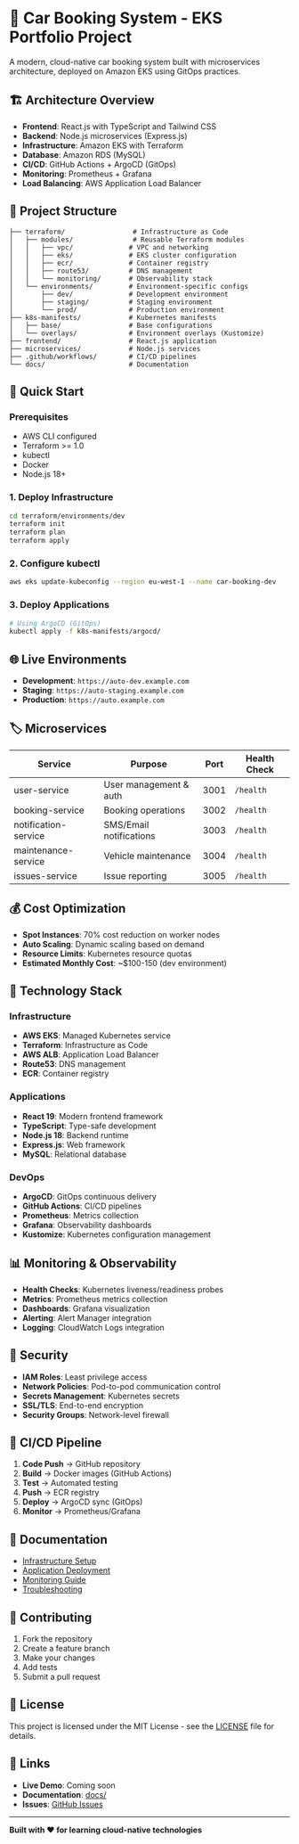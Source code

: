 # 🚐 Car Booking System - EKS Portfolio Project

A modern, cloud-native car booking system built with microservices architecture, deployed on Amazon EKS using GitOps practices.

## 🏗️ Architecture Overview

- **Frontend**: React.js with TypeScript and Tailwind CSS
- **Backend**: Node.js microservices (Express.js)
- **Infrastructure**: Amazon EKS with Terraform
- **Database**: Amazon RDS (MySQL)
- **CI/CD**: GitHub Actions + ArgoCD (GitOps)
- **Monitoring**: Prometheus + Grafana
- **Load Balancing**: AWS Application Load Balancer

## 📁 Project Structure

```
├── terraform/                 # Infrastructure as Code
│   ├── modules/               # Reusable Terraform modules
│   │   ├── vpc/              # VPC and networking
│   │   ├── eks/              # EKS cluster configuration
│   │   ├── ecr/              # Container registry
│   │   ├── route53/          # DNS management
│   │   └── monitoring/       # Observability stack
│   └── environments/         # Environment-specific configs
│       ├── dev/              # Development environment
│       ├── staging/          # Staging environment
│       └── prod/             # Production environment
├── k8s-manifests/            # Kubernetes manifests
│   ├── base/                 # Base configurations
│   └── overlays/             # Environment overlays (Kustomize)
├── frontend/                 # React.js application
├── microservices/            # Node.js services
├── .github/workflows/        # CI/CD pipelines
└── docs/                     # Documentation
```

## 🚀 Quick Start

### Prerequisites

- AWS CLI configured
- Terraform >= 1.0
- kubectl
- Docker
- Node.js 18+

### 1. Deploy Infrastructure

```bash
cd terraform/environments/dev
terraform init
terraform plan
terraform apply
```

### 2. Configure kubectl

```bash
aws eks update-kubeconfig --region eu-west-1 --name car-booking-dev
```

### 3. Deploy Applications

```bash
# Using ArgoCD (GitOps)
kubectl apply -f k8s-manifests/argocd/
```

## 🌐 Live Environments

- **Development**: `https://auto-dev.example.com`
- **Staging**: `https://auto-staging.example.com`
- **Production**: `https://auto.example.com`

## 🏷️ Microservices

| Service | Purpose | Port | Health Check |
|---------|---------|------|--------------|
| user-service | User management & auth | 3001 | `/health` |
| booking-service | Booking operations | 3002 | `/health` |
| notification-service | SMS/Email notifications | 3003 | `/health` |
| maintenance-service | Vehicle maintenance | 3004 | `/health` |
| issues-service | Issue reporting | 3005 | `/health` |

## 💰 Cost Optimization

- **Spot Instances**: 70% cost reduction on worker nodes
- **Auto Scaling**: Dynamic scaling based on demand
- **Resource Limits**: Kubernetes resource quotas
- **Estimated Monthly Cost**: ~$100-150 (dev environment)

## 🔧 Technology Stack

### Infrastructure
- **AWS EKS**: Managed Kubernetes service
- **Terraform**: Infrastructure as Code
- **AWS ALB**: Application Load Balancer
- **Route53**: DNS management
- **ECR**: Container registry

### Applications
- **React 19**: Modern frontend framework
- **TypeScript**: Type-safe development
- **Node.js 18**: Backend runtime
- **Express.js**: Web framework
- **MySQL**: Relational database

### DevOps
- **ArgoCD**: GitOps continuous delivery
- **GitHub Actions**: CI/CD pipelines
- **Prometheus**: Metrics collection
- **Grafana**: Observability dashboards
- **Kustomize**: Kubernetes configuration management

## 📊 Monitoring & Observability

- **Health Checks**: Kubernetes liveness/readiness probes
- **Metrics**: Prometheus metrics collection
- **Dashboards**: Grafana visualization
- **Alerting**: Alert Manager integration
- **Logging**: CloudWatch Logs integration

## 🔐 Security

- **IAM Roles**: Least privilege access
- **Network Policies**: Pod-to-pod communication control
- **Secrets Management**: Kubernetes secrets
- **SSL/TLS**: End-to-end encryption
- **Security Groups**: Network-level firewall

## 🚀 CI/CD Pipeline

1. **Code Push** → GitHub repository
2. **Build** → Docker images (GitHub Actions)
3. **Test** → Automated testing
4. **Push** → ECR registry
5. **Deploy** → ArgoCD sync (GitOps)
6. **Monitor** → Prometheus/Grafana

## 📝 Documentation

- [Infrastructure Setup](docs/infrastructure.md)
- [Application Deployment](docs/deployment.md)
- [Monitoring Guide](docs/monitoring.md)
- [Troubleshooting](docs/troubleshooting.md)

## 🤝 Contributing

1. Fork the repository
2. Create a feature branch
3. Make your changes
4. Add tests
5. Submit a pull request

## 📄 License

This project is licensed under the MIT License - see the [LICENSE](LICENSE) file for details.

## 🔗 Links

- **Live Demo**: Coming soon
- **Documentation**: [docs/](docs/)
- **Issues**: [GitHub Issues](https://github.com/forevertux/car-booking/issues)

---

**Built with ❤️ for learning cloud-native technologies**